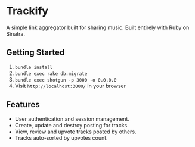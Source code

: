 Trackify
=============

A simple link aggregator built for sharing music. Built entirely with Ruby on Sinatra.

## Getting Started

1. `bundle install`
2. `bundle exec rake db:migrate`
3. `bundle exec shotgun -p 3000 -o 0.0.0.0`
4. Visit `http://localhost:3000/` in your browser

## Features

+ User authentication and session management.
+ Create, update and destroy posting for tracks.
+ View, review and upvote tracks posted by others.
+ Tracks auto-sorted by upvotes count.